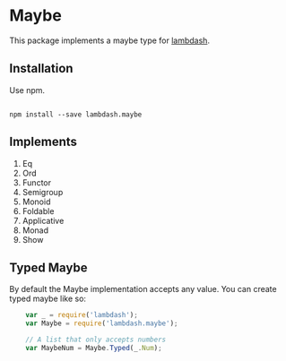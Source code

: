 # Maybe

This package implements a maybe type for [lambdash](https://github.com/mwardle/lambdash.git).

## Installation

Use npm.

```

npm install --save lambdash.maybe

```

## Implements

1. Eq
2. Ord
3. Functor
4. Semigroup
5. Monoid
6. Foldable
7. Applicative
8. Monad
9. Show

## Typed Maybe

By default the Maybe implementation accepts any value.
You can create typed maybe like so:

```javascript
    var _ = require('lambdash');
    var Maybe = require('lambdash.maybe');

    // A list that only accepts numbers
    var MaybeNum = Maybe.Typed(_.Num);
```
